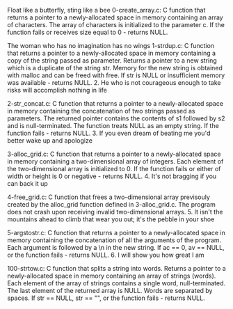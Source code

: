 Float like a butterfly, sting like a bee 0-create_array.c: C function that returns a pointer to a newly-allocated space in memory containing an array of characters. The array of characters is initialized to the parameter c. If the function fails or receives size equal to 0 - returns NULL.

The woman who has no imagination has no wings 1-strdup.c: C function that returns a pointer to a newly-allocated space in memory containing a copy of the string passed as parameter. Returns a pointer to a new string which is a duplicate of the string str. Memory for the new string is obtained with malloc and can be freed with free. If str is NULL or insufficient memory was available - returns NULL. 2. He who is not courageous enough to take risks will accomplish nothing in life

2-str_concat.c: C function that returns a pointer to a newly-allocated space in memory containing the concatenation of two strings passed as parameters. The returned pointer contains the contents of s1 followed by s2 and is null-terminated. The function treats NULL as an empty string. If the function fails - returns NULL. 3. If you even dream of beating me you'd better wake up and apologize

3-alloc_grid.c: C function that returns a pointer to a newly-allocated space in memory containing a two-dimensional array of integers. Each element of the two-dimensional array is initialized to 0. If the function fails or either of width or height is 0 or negative - returns NULL. 4. It's not bragging if you can back it up

4-free_grid.c: C function that frees a two-dimensional array previsouly created by the alloc_grid function defined in 3-alloc_grid.c. The program does not crash upon receiving invalid two-dimensional arrays. 5. It isn't the mountains ahead to climb that wear you out; it's the pebble in your shoe

5-argstostr.c: C function that returns a pointer to a newly-allocated space in memory containing the concatenation of all the arguments of the program. Each argument is followed by a \n in the new string. If ac == 0, av == NULL, or the function fails - returns NULL. 6. I will show you how great I am

100-strtow.c: C function that splits a string into words. Returns a pointer to a newly-allocated space in memory containing an array of strings (words). Each element of the array of strings contains a single word, null-terminated. The last element of the returned array is NULL. Words are separated by spaces. If str == NULL, str == "", or the function fails - returns NULL.
